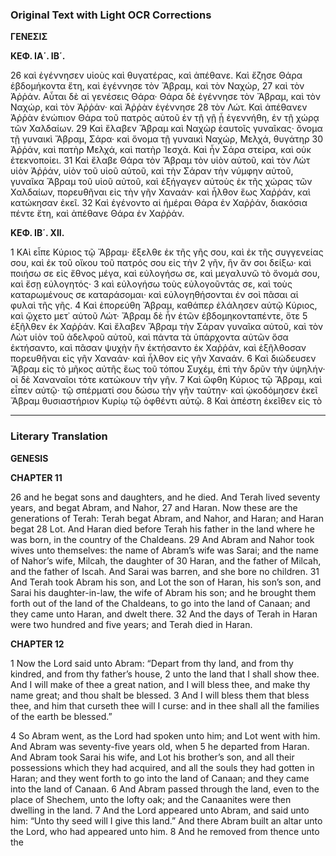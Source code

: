 ### Original Text with Light OCR Corrections

**ΓΕΝΕΣΙΣ**

**ΚΕΦ. ΙΑ΄. ΙΒ΄.**

26 καὶ ἐγέννησεν υἱοὺς καὶ θυγατέρας, καὶ ἀπέθανε. Καὶ ἔζησε Θάρα ἑβδομήκοντα ἔτη, καὶ ἐγέννησε τὸν Ἄβραμ, καὶ τὸν Ναχώρ,
27 καὶ τὸν Ἀῤῥάν. Αὗται δὲ αἱ γενέσεις Θάρα· Θάρα δὲ ἐγέννησε τὸν Ἄβραμ, καὶ τὸν Ναχώρ, καὶ τὸν Ἀῤῥάν· καὶ Ἀῤῥὰν ἐγέννησε
28 τὸν Λώτ. Καὶ ἀπέθανεν Ἀῤῥὰν ἐνώπιον Θάρα τοῦ πατρὸς αὐτοῦ ἐν τῇ γῇ ᾗ ἐγεννήθη, ἐν τῇ χώρᾳ τῶν Χαλδαίων.
29 Καὶ ἔλαβεν Ἄβραμ καὶ Ναχὼρ ἑαυτοῖς γυναῖκας· ὄνομα τῇ γυναικὶ Ἄβραμ, Σάρα· καὶ ὄνομα τῇ γυναικὶ Ναχώρ, Μελχά, θυγάτηρ
30 Ἀῤῥάν, καὶ πατὴρ Μελχά, καὶ πατὴρ Ἰεσχά. Καὶ ἦν Σάρα στείρα, καὶ οὐκ ἐτεκνοποίει.
31 Καὶ ἔλαβε Θάρα τὸν Ἄβραμ τὸν υἱὸν αὐτοῦ, καὶ τὸν Λὼτ υἱὸν Ἀῤῥάν, υἱὸν τοῦ υἱοῦ αὐτοῦ, καὶ τὴν Σάραν τὴν νύμφην αὐτοῦ, γυναῖκα Ἄβραμ τοῦ υἱοῦ αὐτοῦ, καὶ ἐξήγαγεν αὐτοὺς ἐκ τῆς χώρας τῶν Χαλδαίων, πορευθῆναι εἰς τὴν γῆν Χαναάν· καὶ ἦλθον ἕως Χαῤῥάν, καὶ κατώκησαν ἐκεῖ.
32 Καὶ ἐγένοντο αἱ ἡμέραι Θάρα ἐν Χαῤῥάν, διακόσια πέντε ἔτη, καὶ ἀπέθανε Θάρα ἐν Χαῤῥάν.

**ΚΕΦ. ΙΒ΄. ΧΙΙ.**

1 ΚΑὶ εἶπε Κύριος τῷ Ἄβραμ· ἔξελθε ἐκ τῆς γῆς σου, καὶ ἐκ τῆς συγγενείας σου, καὶ ἐκ τοῦ οἴκου τοῦ πατρός σου εἰς τὴν
2 γῆν, ἣν ἄν σοι δείξω· καὶ ποιήσω σε εἰς ἔθνος μέγα, καὶ εὐλογήσω σε, καὶ μεγαλυνῶ τὸ ὄνομά σου, καὶ ἔσῃ εὐλογητός·
3 καὶ εὐλογήσω τοὺς εὐλογοῦντάς σε, καὶ τοὺς καταρωμένους σε καταράσομαι· καὶ εὐλογηθήσονται ἐν σοὶ πᾶσαι αἱ φυλαὶ τῆς γῆς.
4 Καὶ ἐπορεύθη Ἄβραμ, καθάπερ ἐλάλησεν αὐτῷ Κύριος, καὶ ᾤχετο μετ᾿ αὐτοῦ Λώτ· Ἄβραμ δὲ ἦν ἐτῶν ἑβδομηκονταπέντε, ὅτε
5 ἐξῆλθεν ἐκ Χαῤῥάν. Καὶ ἔλαβεν Ἄβραμ τὴν Σάραν γυναῖκα αὐτοῦ, καὶ τὸν Λὼτ υἱὸν τοῦ ἀδελφοῦ αὐτοῦ, καὶ πάντα τὰ ὑπάρχοντα αὐτῶν ὅσα ἐκτήσαντο, καὶ πᾶσαν ψυχὴν ἣν ἐκτήσαντο ἐκ Χαῤῥάν, καὶ ἐξῆλθοσαν πορευθῆναι εἰς γῆν Χαναάν· καὶ ἦλθον εἰς γῆν Χαναάν.
6 Καὶ διώδευσεν Ἄβραμ εἰς τὸ μῆκος αὐτῆς ἕως τοῦ τόπου Συχέμ, ἐπὶ τὴν δρῦν τὴν ὑψηλήν· οἱ δὲ Χαναναῖοι τότε κατώκουν τὴν γῆν.
7 Καὶ ὤφθη Κύριος τῷ Ἄβραμ, καὶ εἶπεν αὐτῷ· τῷ σπέρματί σου δώσω τὴν γῆν ταύτην· καὶ ᾠκοδόμησεν ἐκεῖ Ἄβραμ θυσιαστήριον Κυρίῳ τῷ ὀφθέντι αὐτῷ.
8 Καὶ ἀπέστη ἐκεῖθεν εἰς τὸ

---

### Literary Translation

**GENESIS**

**CHAPTER 11**

26 and he begat sons and daughters, and he died. And Terah lived seventy years, and begat Abram, and Nahor,
27 and Haran. Now these are the generations of Terah: Terah begat Abram, and Nahor, and Haran; and Haran begat
28 Lot. And Haran died before Terah his father in the land where he was born, in the country of the Chaldeans.
29 And Abram and Nahor took wives unto themselves: the name of Abram’s wife was Sarai; and the name of Nahor’s wife, Milcah, the daughter of
30 Haran, and the father of Milcah, and the father of Iscah. And Sarai was barren, and she bore no children.
31 And Terah took Abram his son, and Lot the son of Haran, his son’s son, and Sarai his daughter-in-law, the wife of Abram his son; and he brought them forth out of the land of the Chaldeans, to go into the land of Canaan; and they came unto Haran, and dwelt there.
32 And the days of Terah in Haran were two hundred and five years; and Terah died in Haran.

**CHAPTER 12**

1 Now the Lord said unto Abram:
“Depart from thy land, and from thy kindred, and from thy father’s house,
2 unto the land that I shall show thee.
And I will make of thee a great nation, and I will bless thee,
and make thy name great; and thou shalt be blessed.
3 And I will bless them that bless thee,
and him that curseth thee will I curse:
and in thee shall all the families of the earth be blessed.”

4 So Abram went, as the Lord had spoken unto him; and Lot went with him. And Abram was seventy-five years old, when
5 he departed from Haran. And Abram took Sarai his wife, and Lot his brother’s son, and all their possessions which they had acquired, and all the souls they had gotten in Haran; and they went forth to go into the land of Canaan; and they came into the land of Canaan.
6 And Abram passed through the land, even to the place of Shechem, unto the lofty oak; and the Canaanites were then dwelling in the land.
7 And the Lord appeared unto Abram, and said unto him:
“Unto thy seed will I give this land.”
And there Abram built an altar unto the Lord, who had appeared unto him.
8 And he removed from thence unto the
